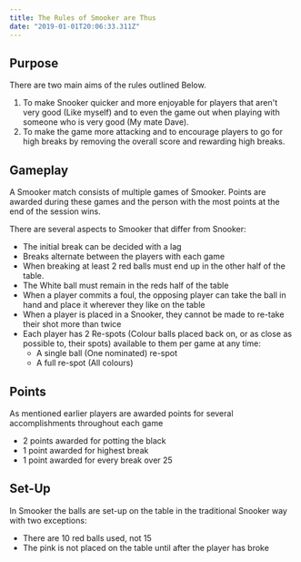 ```yaml
---
title: The Rules of Smooker are Thus
date: "2019-01-01T20:06:33.311Z"
---
```


## Purpose
There are two main aims of the rules outlined Below.

 1. To make Snooker quicker and more enjoyable for players that aren't very good (Like myself) and to even the game out when playing with someone who is very good (My mate Dave).
 2. To make the game more attacking and to encourage players to go for high breaks by removing the overall score and rewarding high breaks.

## Gameplay
A Smooker match consists of multiple games of Smooker. Points are awarded during these games and the person with the most points at the end of the session wins.

There are several aspects to Smooker that differ from Snooker:

 - The initial break can be decided with a lag
 - Breaks alternate between the players with each game
 - When breaking at least 2 red balls must end up in the other half of the table.
 - The White ball must remain in the reds half of the table
 - When a player commits a foul, the opposing player can take the ball in hand and place it wherever they like on the table
 - When a player is placed in a Snooker, they cannot be made to re-take their shot more than twice
 - Each player has 2 Re-spots (Colour balls placed back on, or as close as possible to, their spots) available to them per game at any time:
	 - A single ball (One nominated) re-spot
	 - A full re-spot (All colours)

## Points
As mentioned earlier players are awarded points for several accomplishments throughout each game

 - 2 points awarded for potting the black
 - 1 point awarded for highest break
 - 1 point awarded for every break over 25

## Set-Up
In Smooker the balls are set-up on the table in the traditional Snooker way with two exceptions:

 - There are 10 red balls used, not 15
 - The pink is not placed on the table until after the player has broke